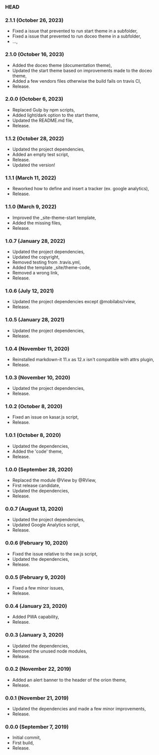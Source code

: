 ### HEAD

### 2.1.1 (October 26, 2023)

  * Fixed a issue that prevented to run start theme in a subfolder,
  * Fixed a issue that prevented to run doceo theme in a subfolder,
  * ...,


### 2.1.0 (October 16, 2023)

  * Added the doceo theme (documentation theme),
  * Updated the start theme based on improvements made to the doceo theme,
  * Added a few vendors files otherwise the build fails on travis CI,
  * Release.


### 2.0.0 (October 6, 2023)

  * Replaced Gulp by npm scripts,
  * Added light/dark option to the start theme,
  * Updated the README.md file,
  * Release.


### 1.1.2 (October 28, 2022)

  * Updated the project dependencies,
  * Added an empty test script,
  * Release.
  * Updated the version!


### 1.1.1 (March 11, 2022)

  * Reworked how to define and insert a tracker (ex. google analytics),
  * Release.


### 1.1.0 (March 9, 2022)

  * Improved the _site-theme-start template,
  * Added the missing files,
  * Release.


### 1.0.7 (January 28, 2022)

  * Updated the project dependencies,
  * Updated the copyright,
  * Removed testing from .travis.yml,
  * Added the template _site/theme-code,
  * Removed a wrong link,
  * Release.


### 1.0.6 (July 12, 2021)

  * Updated the project dependencies except @mobilabs/rview,
  * Release.


### 1.0.5 (January 28, 2021)

  * Updated the project dependencies,
  * Release.


### 1.0.4 (November 11, 2020)

  * Reinstalled markdown-it 11.x as 12.x isn't compatible with attrs plugin,
  * Release.


### 1.0.3 (November 10, 2020)

  * Updated the project dependencies,
  * Release.


### 1.0.2 (October 8, 2020)

  * Fixed an issue on kasar.js script,
  * Release.


### 1.0.1 (October 8, 2020)

  * Updated the dependencies,
  * Added the 'code' theme,
  * Release.


### 1.0.0 (September 28, 2020)

  * Replaced the module @View by @RView,
  * First release candidate,
  * Updated the dependencies,
  * Release.


### 0.0.7 (August 13, 2020)

  * Updated the project dependencies,
  * Updated Google Analytics script,
  * Release.


### 0.0.6 (February 10, 2020)

  * Fixed the issue relative to the sw.js script,
  * Updated the dependencies,
  * Release.


### 0.0.5 (February 9, 2020)

  * Fixed a few minor issues,
  * Release.


### 0.0.4 (January 23, 2020)

  * Added PWA capability,
  * Release.


### 0.0.3 (January 3, 2020)

  * Updated the dependencies,
  * Removed the unused node modules,
  * Release.


### 0.0.2 (November 22, 2019)

  * Added an alert banner to the header of the orion theme,
  * Release.


### 0.0.1 (November 21, 2019)

  * Updated the dependencies and made a few minor improvements,
  * Release.


### 0.0.0 (September 7, 2019)

  * Initial commit,
  * First build,
  * Release.

